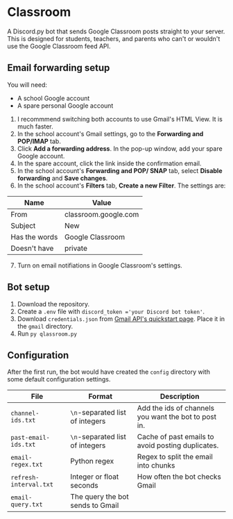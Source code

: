 # Classroom

A Discord.py bot that sends Google Classroom posts
straight to your server. This is designed for
students, teachers, and parents who can't or
wouldn't use the Google Classroom feed API.

## Email forwarding setup

You will need:

* A school Google account
* A spare personal Google account

1. I recommmend switching both accounts to use
Gmail's HTML View. It is much faster.
2. In the school account's Gmail settings, go to
the **Forwarding and POP/IMAP** tab.
3. Click **Add a forwarding address**. In the
pop-up window, add your spare Google account.
4. In the spare account, click the link inside
the confirmation email.
5. In the school account's **Forwarding and POP/
SNAP** tab, select **Disable forwarding** and
**Save changes**.
6. In the school account's **Filters** tab,
**Create a new Filter**. The settings are:

Name | Value
| --- | --- |
From          | classroom.google.com
Subject       | New
Has the words | Google Classroom
Doesn't have  | private

7. Turn on email notifiations in Google Classroom's settings.

## Bot setup

1. Download the repository.
2. Create a `.env` file with `discord_token ='your Discord bot token'`.
3. Download `credentials.json` from  [Gmail API's quickstart page](https://developers.google.com/gmail/api/quickstart/js#step_1_turn_on_the). Place it in the `gmail` directory.
3. Run `py qlassroom.py`

## Configuration

After the first run, the bot would have created the `config` directory with some default configuration settings.

File | Format | Description
| --- | --- | --- |
`channel-ids.txt` | `\n`-separated list of integers | Add the ids of channels you want the bot to post in.
`past-email-ids.txt` | `\n`-separated list of integers | Cache of past emails to avoid posting duplicates.
`email-regex.txt` | Python regex | Regex to split the email into chunks
`refresh-interval.txt` | Integer or float seconds | How often the bot checks Gmail
`email-query.txt` | The query the bot sends to Gmail
